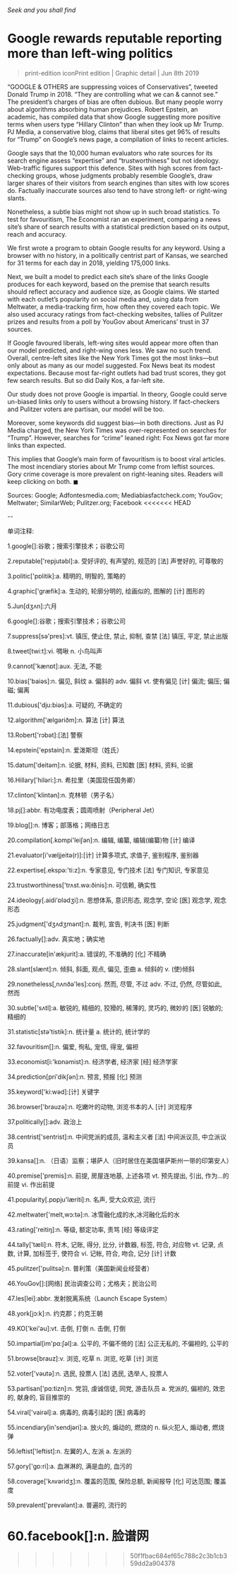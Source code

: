 ###### Seek and you shall find
# Google rewards reputable reporting more than left-wing politics 
> print-edition iconPrint edition | Graphic detail | Jun 8th 2019 
“GOOGLE & OTHERS are suppressing voices of Conservatives”, tweeted Donald Trump in 2018. “They are controlling what we can & cannot see.” The president’s charges of bias are often dubious. But many people worry about algorithms absorbing human prejudices. Robert Epstein, an academic, has compiled data that show Google suggesting more positive terms when users type “Hillary Clinton” than when they look up Mr Trump. PJ Media, a conservative blog, claims that liberal sites get 96% of results for “Trump” on Google’s news page, a compilation of links to recent articles. 
Google says that the 10,000 human evaluators who rate sources for its search engine assess “expertise” and “trustworthiness” but not ideology. Web-traffic figures support this defence. Sites with high scores from fact-checking groups, whose judgments probably resemble Google’s, draw larger shares of their visitors from search engines than sites with low scores do. Factually inaccurate sources also tend to have strong left- or right-wing slants. 
Nonetheless, a subtle bias might not show up in such broad statistics. To test for favouritism, The Economist ran an experiment, comparing a news site’s share of search results with a statistical prediction based on its output, reach and accuracy. 
We first wrote a program to obtain Google results for any keyword. Using a browser with no history, in a politically centrist part of Kansas, we searched for 31 terms for each day in 2018, yielding 175,000 links. 
Next, we built a model to predict each site’s share of the links Google produces for each keyword, based on the premise that search results should reflect accuracy and audience size, as Google claims. We started with each outlet’s popularity on social media and, using data from Meltwater, a media-tracking firm, how often they covered each topic. We also used accuracy ratings from fact-checking websites, tallies of Pulitzer prizes and results from a poll by YouGov about Americans’ trust in 37 sources. 
If Google favoured liberals, left-wing sites would appear more often than our model predicted, and right-wing ones less. We saw no such trend. Overall, centre-left sites like the New York Times got the most links—but only about as many as our model suggested. Fox News beat its modest expectations. Because most far-right outlets had bad trust scores, they got few search results. But so did Daily Kos, a far-left site. 
Our study does not prove Google is impartial. In theory, Google could serve un-biased links only to users without a browsing history. If fact-checkers and Pulitzer voters are partisan, our model will be too. 
Moreover, some keywords did suggest bias—in both directions. Just as PJ Media charged, the New York Times was over-represented on searches for “Trump”. However, searches for “crime” leaned right: Fox News got far more links than expected. 
This implies that Google’s main form of favouritism is to boost viral articles. The most incendiary stories about Mr Trump come from leftist sources. Gory crime coverage is more prevalent on right-leaning sites. Readers will keep clicking on both. ◼ 
Sources: Google; Adfontesmedia.com; Mediabiasfactcheck.com; YouGov; Meltwater; SimilarWeb; Pulitzer.org; Facebook 
<<<<<<< HEAD
-- 
 单词注释:
1.google[]:谷歌；搜索引擎技术；谷歌公司 
2.reputable['repjutәbl]:a. 受好评的, 有声望的, 规范的 [法] 声誉好的, 可尊敬的 
3.politic['pɒlitik]:a. 精明的, 明智的, 策略的 
4.graphic['græfik]:a. 生动的, 轮廓分明的, 绘画似的, 图解的 [计] 图形的 
5.Jun[dʒʌn]:六月 
6.google[]:谷歌；搜索引擎技术；谷歌公司 
7.suppress[sә'pres]:vt. 镇压, 使止住, 禁止, 抑制, 查禁 [法] 镇压, 平定, 禁止出版 
8.tweet[twi:t]:vi. 啁啾 n. 小鸟叫声 
9.cannot['kænɒt]:aux. 无法, 不能 
10.bias['baiәs]:n. 偏见, 斜纹 a. 偏斜的 adv. 偏斜 vt. 使有偏见 [计] 偏流; 偏压; 偏磁; 偏离 
11.dubious['dju:biәs]:a. 可疑的, 不确定的 
12.algorithm['ælgәriðm]:n. 算法 [计] 算法 
13.Robert['rɔbәt]:[法] 警察 
14.epstein['epstain]:n. 爱泼斯坦（姓氏） 
15.datum['deitәm]:n. 论据, 材料, 资料, 已知数 [医] 材料, 资料, 论据 
16.Hillary['hiləri:]:n. 希拉里（美国现任国务卿） 
17.clinton['klintәn]:n. 克林顿（男子名） 
18.pj[]:abbr. 有功电度表；圆周喷射（Peripheral Jet） 
19.blog[]:n. 博客；部落格；网络日志 
20.compilation[.kɒmpi'leiʃәn]:n. 编辑, 编纂, 编辑(编纂)物 [计] 编译 
21.evaluator[i'væljjeitә(r)]:[计] 计算多项式, 求值子, 鉴别程序, 鉴别器 
22.expertise[.ekspә:'ti:z]:n. 专家意见, 专门技术 [法] 专门知识, 专家意见 
23.trustworthiness['trʌst.wә:ðinis]:n. 可信赖, 确实性 
24.ideology[.aidi'ɒlәdʒi]:n. 思想体系, 意识形态, 观念学, 空论 [医] 观念学, 观念形态 
25.judgment['dʒʌdʒmәnt]:n. 裁判, 宣告, 判决书 [医] 判断 
26.factually[]:adv. 真实地；确实地 
27.inaccurate[in'ækjurit]:a. 错误的, 不准确的 [化] 不精确 
28.slant[slænt]:n. 倾斜, 斜面, 观点, 偏见, 歪曲 a. 倾斜的 v. (使)倾斜 
29.nonetheless[,nʌnðә'les]:conj. 然而, 尽管, 不过 adv. 不过, 仍然, 尽管如此, 然而 
30.subtle['sʌtl]:a. 敏锐的, 精细的, 狡猾的, 稀薄的, 灵巧的, 微妙的 [医] 锐敏的; 精细的 
31.statistic[stә'tistik]:n. 统计量 a. 统计的, 统计学的 
32.favouritism[]:n. 偏爱, 徇私, 宠信, 得宠, 偏袒 
33.economist[i:'kɒnәmist]:n. 经济学者, 经济家 [经] 经济学家 
34.prediction[pri'dikʃәn]:n. 预言, 预报 [化] 预测 
35.keyword['ki:wәd]:[计] 关键字 
36.browser['brauzә]:n. 吃嫩叶的动物, 浏览书本的人 [计] 浏览程序 
37.politically[]:adv. 政治上 
38.centrist['sentrist]:n. 中间党派的成员, 温和主义者 [法] 中间派议员, 中立派议员 
39.kansa[]:n. （日语）监察；堪萨人（旧时居住在美国堪萨斯州一带的印第安人） 
40.premise['premis]:n. 前提, 房屋连地基, 上述各项 vt. 预先提出, 引出, 作为...的前提 vi. 作出前提 
41.popularity[.pɒpju'læriti]:n. 名声, 受大众欢迎, 流行 
42.meltwater['melt,wɔ:tә]:n. 冰雪融化成的水,冰河融化后的水 
43.rating['reitiŋ]:n. 等级, 额定功率, 责骂 [经] 等级评定 
44.tally['tæli]:n. 符木, 记账, 得分, 比分, 计数器, 标签, 符合, 对应物 vt. 记录, 点数, 计算, 加标签于, 使符合 vi. 记帐, 符合, 吻合, 记分 [计] 计数 
45.pulitzer['pulitsә]:n. 普利策（美国新闻业经营者） 
46.YouGov[]:[网络] 民治调查公司；尤格夫；民治公司 
47.les[lei]:abbr. 发射脱离系统（Launch Escape System） 
48.york[jɔ:k]:n. 约克郡；约克王朝 
49.KO['kei'әu]:vt. 击倒, 打倒 n. 击倒, 打倒 
50.impartial[im'pɑ:ʃәl]:a. 公平的, 不偏不倚的 [法] 公正无私的, 不偏袒的, 公平的 
51.browse[brauz]:v. 浏览, 吃草 n. 浏览, 吃草 [计] 浏览 
52.voter['vәutә]:n. 选民, 投票人 [法] 选民, 选举人, 投票人 
53.partisan['pɑ:tizn]:n. 党羽, 虔诚信徒, 同党, 游击队员 a. 党派的, 偏袒的, 效忠的, 献身的, 盲目推崇的 
54.viral['vairәl]:a. 病毒的, 病毒引起的 [医] 病毒的 
55.incendiary[in'sendjәri]:a. 放火的, 煽动的, 燃烧的 n. 纵火犯人, 煽动者, 燃烧弹 
56.leftist['leftist]:n. 左翼的人, 左派 a. 左派的 
57.gory['gɒ:ri]:a. 血淋淋的, 满是血的, 血污的 
58.coverage['kʌvәridʒ]:n. 覆盖的范围, 保险总额, 新闻报导 [化] 可达范围; 覆盖度 
59.prevalent['prevәlәnt]:a. 普遍的, 流行的 
60.facebook[]:n. 脸谱网 
=======
>>>>>>> 50f1fbac684ef65c788c2c3b1cb359dd2a904378
